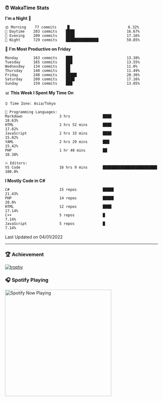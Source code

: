 ### ⏰ WakaTime Stats


<!--START_SECTION:waka-->
**I'm a Night 🦉** 

```text
🌞 Morning    77 commits     █                           6.32% 
🌆 Daytime    203 commits    ████                        16.67% 
🌃 Evening    209 commits    ████                        17.16% 
🌙 Night      729 commits    ███████████████             59.85%

```
📅 **I'm Most Productive on Friday** 

```text
Monday       163 commits    ███                         13.38% 
Tuesday      165 commits    ███                         13.55% 
Wednesday    134 commits    ██                          11.0% 
Thursday     140 commits    ██                          11.49% 
Friday       248 commits    █████                       20.36% 
Saturday     209 commits    ████                        17.16% 
Sunday       159 commits    ███                         13.05%

```


📊 **This Week I Spent My Time On** 

```text
⌚︎ Time Zone: Asia/Tokyo

💬 Programming Languages: 
Markdown                 3 hrs               ████                        18.63% 
HTML                     2 hrs 52 mins       ████                        17.82% 
JavaScript               2 hrs 33 mins       ████                        15.82% 
YAML                     2 hrs 29 mins       ███                         15.42% 
PHP                      1 hr 40 mins        ██                          10.38%

🔥 Editors: 
VS Code                  16 hrs 9 mins       █████████████████████████   100.0%

```

**I Mostly Code in C#** 

```text
C#                       15 repos            █████                       21.43% 
PHP                      14 repos            █████                       20.0% 
HTML                     12 repos            ████                        17.14% 
C++                      5 repos             █                           7.14% 
JavaScript               5 repos             █                           7.14%

```



 Last Updated on 04/01/2022
<!--END_SECTION:waka-->

---

### 🏆 Achievement

[![trophy](https://github-profile-trophy.vercel.app/?username=Slime-hatena&theme=flat&no-bg=true&no-frame=true&column=8)](https://github.com/ryo-ma/github-profile-trophy)

### 🎧 Spotify Playing

[<img src="https://spotify-now-playing-slime-hatena.vercel.app/api/spotify-playing" alt="Spotify Now Playing" width="350" />](https://open.spotify.com/user/slime_hatena)

<!--
**Slime-hatena/Slime-hatena** is a ✨ _special_ ✨ repository because its `README.md` (this file) appears on your GitHub profile.

Here are some ideas to get you started:

- 🔭 I’m currently working on ...
- 🌱 I’m currently learning ...
- 👯 I’m looking to collaborate on ...
- 🤔 I’m looking for help with ...
- 💬 Ask me about ...
- 📫 How to reach me: ...
- 😄 Pronouns: ...
- ⚡ Fun fact: ...
-->

